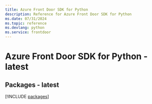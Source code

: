 ```yaml
---
title: Azure Front Door SDK for Python
description: Reference for Azure Front Door SDK for Python
ms.date: 07/31/2024
ms.topic: reference
ms.devlang: python
ms.service: frontdoor
---
```

# Azure Front Door SDK for Python - latest
## Packages - latest
[!INCLUDE [packages](front-door-index.md)]